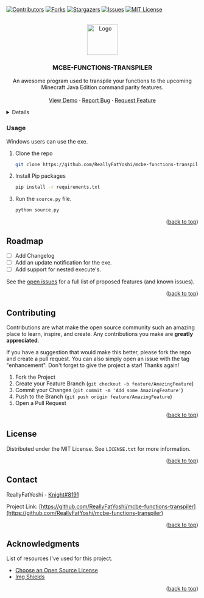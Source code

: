 <div id="top"></div>
<!--
*** Thanks for checking out the Best-README-Template. If you have a suggestion
*** that would make this better, please fork the repo and create a pull request
*** or simply open an issue with the tag "enhancement".
*** Don't forget to give the project a star!
*** Thanks again! Now go create something AMAZING! :D
-->



<!-- PROJECT SHIELDS -->
<!--
*** I'm using markdown "reference style" links for readability.
*** Reference links are enclosed in brackets [ ] instead of parentheses ( ).
*** See the bottom of this document for the declaration of the reference variables
*** for contributors-url, forks-url, etc. This is an optional, concise syntax you may use.
*** https://www.markdownguide.org/basic-syntax/#reference-style-links
-->
[![Contributors][contributors-shield]][contributors-url]
[![Forks][forks-shield]][forks-url]
[![Stargazers][stars-shield]][stars-url]
[![Issues][issues-shield]][issues-url]
[![MIT License][license-shield]][license-url]


<!-- PROJECT LOGO -->
<br />
<div align="center">
  <a href="https://github.com/othneildrew/Best-README-Template">
    <img src="https://github.com/othneildrew/Best-README-Template/images/logo.png" alt="Logo" width="80" height="80">
  </a>

  <h3 align="center">MCBE-FUNCTIONS-TRANSPILER</h3>

  <p align="center">
    An awesome program used to transpile your functions to the upcoming Minecraft Java Edition command parity features.
    <br />
    <br />
    <a href="https://github.com/ReallyFatYoshi/mcbe-functions-transpiler/tree/beta">View Demo</a>
    ·
    <a href="https://github.com/ReallyFatYoshi/mcbe-functions-transpiler/issues">Report Bug</a>
    ·
    <a href="https://github.com/ReallyFatYoshi/mcbe-functions-transpiler/issues">Request Feature</a>
  </p>
</div>



<!-- TABLE OF CONTENTS -->
<details>
  <ol>
    <li><a href="#usage">Usage</a></li>
    </li>
    <li><a href="#roadmap">Roadmap</a></li>
    <li><a href="#contributing">Contributing</a></li>
    <li><a href="#license">License</a></li>
    <li><a href="#contact">Contact</a></li>
    <li><a href="#acknowledgments">Acknowledgments</a></li>
  </ol>
</details>

### Usage

Windows users can use the exe.

1. Clone the repo
   ```sh
   git clone https://github.com/ReallyFatYoshi/mcbe-functions-transpiler.git
   ```
2. Install Pip packages
   ```sh
   pip install -r requirements.txt
   ```
3. Run the `source.py` file.
   ```sh
   python source.py
   ```

<p align="right">(<a href="#top">back to top</a>)</p>

<!-- ROADMAP -->
## Roadmap

- [ ] Add Changelog
- [ ] Add an update notification for the exe.
- [ ] Add support for nested execute's.

See the [open issues](https://github.com/ReallyFatYoshi/mcbe-functions-transpiler/issues) for a full list of proposed features (and known issues).

<p align="right">(<a href="#top">back to top</a>)</p>



<!-- CONTRIBUTING -->
## Contributing

Contributions are what make the open source community such an amazing place to learn, inspire, and create. Any contributions you make are **greatly appreciated**.

If you have a suggestion that would make this better, please fork the repo and create a pull request. You can also simply open an issue with the tag "enhancement".
Don't forget to give the project a star! Thanks again!

1. Fork the Project
2. Create your Feature Branch (`git checkout -b feature/AmazingFeature`)
3. Commit your Changes (`git commit -m 'Add some AmazingFeature'`)
4. Push to the Branch (`git push origin feature/AmazingFeature`)
5. Open a Pull Request

<p align="right">(<a href="#top">back to top</a>)</p>



<!-- LICENSE -->
## License

Distributed under the MIT License. See `LICENSE.txt` for more information.

<p align="right">(<a href="#top">back to top</a>)</p>



<!-- CONTACT -->
## Contact

ReallyFatYoshi - [Knight#8191](https://discord.gg/38f4A5MD86)

Project Link: [https://github.com/ReallyFatYoshi/mcbe-functions-transpiler](https://github.com/ReallyFatYoshi/mcbe-functions-transpiler)

<p align="right">(<a href="#top">back to top</a>)</p>



<!-- ACKNOWLEDGMENTS -->
## Acknowledgments

List of resources I've used for this project.

* [Choose an Open Source License](https://choosealicense.com)
* [Img Shields](https://shields.io)

<p align="right">(<a href="#top">back to top</a>)</p>



<!-- MARKDOWN LINKS & IMAGES -->
<!-- https://www.markdownguide.org/basic-syntax/#reference-style-links -->
[contributors-shield]: https://img.shields.io/github/contributors/othneildrew/Best-README-Template.svg?style=for-the-badge
[contributors-url]: https://github.com/ReallyFatYoshi/mcbe-functions-transpiler/graphs/contributors
[forks-shield]: https://img.shields.io/github/forks/othneildrew/Best-README-Template.svg?style=for-the-badge
[forks-url]: https://github.com/ReallyFatYoshi/mcbe-functions-transpiler/network/members
[stars-shield]: https://img.shields.io/github/stars/othneildrew/Best-README-Template.svg?style=for-the-badge
[stars-url]: https://github.com/ReallyFatYoshi/mcbe-functions-transpiler/stargazers
[issues-shield]: https://img.shields.io/github/issues/othneildrew/Best-README-Template.svg?style=for-the-badge
[issues-url]: https://github.com/ReallyFatYoshi/mcbe-functions-transpiler/issues
[license-shield]: https://img.shields.io/github/license/othneildrew/Best-README-Template.svg?style=for-the-badge
[license-url]: https://github.com/ReallyFatYoshi/mcbe-functions-transpiler/blob/master/LICENSE.txt
